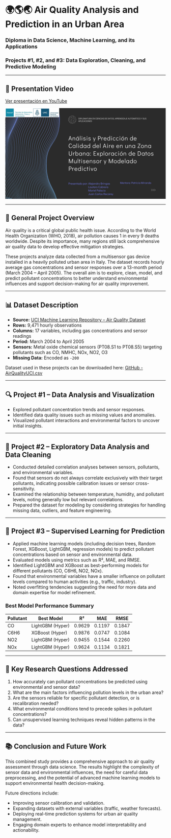 # 🌍🌎🌏 Air Quality Analysis and Prediction in an Urban Area

### Diploma in Data Science, Machine Learning, and its Applications

### Projects #1, #2, and #3: Data Exploration, Cleaning, and Predictive Modeling

---
## 🎥 Presentation Video
[Ver presentación en YouTube](https://www.youtube.com/watch?v=DrYgPsqLCdE&list=PLBIxkZP-PNY-KEyKepIe7vYq56u7ew-_C&index=25)

![Ver presentación en YouTube](analisis_y_prediccion_de_calidad_del_aire_en_una_zona_urbana_exploracion_de_datos_multisensor_y_modelado_predictivo.jpg)


---

## 📌 General Project Overview

Air quality is a critical global public health issue. According to the World Health Organization (WHO, 2018), air pollution causes 1 in every 9 deaths worldwide. Despite its importance, many regions still lack comprehensive air quality data to develop effective mitigation strategies.

These projects analyze data collected from a multisensor gas device installed in a heavily polluted urban area in Italy. The dataset records hourly average gas concentrations and sensor responses over a 13-month period (March 2004 – April 2005). The overall aim is to explore, clean, model, and predict pollutant concentrations to better understand environmental influences and support decision-making for air quality improvement.

---

## 📊 Dataset Description

* **Source:** [UCI Machine Learning Repository – Air Quality Dataset](https://archive.ics.uci.edu/dataset/360/air+quality)
* **Rows:** 9,471 hourly observations
* **Columns:** 17 variables, including gas concentrations and sensor readings
* **Period:** March 2004 to April 2005
* **Sensors:** Metal oxide chemical sensors (PT08.S1 to PT08.S5) targeting pollutants such as CO, NMHC, NOx, NO2, O3
* **Missing Data:** Encoded as `-200`

Dataset used in these projects can be downloaded here:
[GitHub - AirQualityUCI.csv](https://github.com/PatriMiranda/Calidad-de-Aire/blob/main/AirQualityUCI.csv)

---

## 🔍 Project #1 – Data Analysis and Visualization

* Explored pollutant concentration trends and sensor responses.
* Identified data quality issues such as missing values and anomalies.
* Visualized pollutant interactions and environmental factors to uncover initial insights.

---

## 🧹 Project #2 – Exploratory Data Analysis and Data Cleaning

* Conducted detailed correlation analyses between sensors, pollutants, and environmental variables.
* Found that sensors do not always correlate exclusively with their target pollutants, indicating possible calibration issues or sensor cross-sensitivity.
* Examined the relationship between temperature, humidity, and pollutant levels, noting generally low but relevant correlations.
* Prepared the dataset for modeling by considering strategies for handling missing data, outliers, and feature engineering.

---

## 🤖 Project #3 – Supervised Learning for Prediction

* Applied machine learning models (including decision trees, Random Forest, XGBoost, LightGBM, regression models) to predict pollutant concentrations based on sensor and environmental data.
* Evaluated models using metrics such as R², MAE, and RMSE.
* Identified LightGBM and XGBoost as best-performing models for different pollutants (CO, C6H6, NO2, NOx).
* Found that environmental variables have a smaller influence on pollutant levels compared to human activities (e.g., traffic, industry).
* Noted overfitting tendencies suggesting the need for more data and domain expertise for model refinement.

### Best Model Performance Summary

| Pollutant | Best Model       | R²     | MAE    | RMSE   |
| --------- | ---------------- | ------ | ------ | ------ |
| CO        | LightGBM (Hyper) | 0.9629 | 0.1197 | 0.1847 |
| C6H6      | XGBoost (Hyper)  | 0.9876 | 0.0747 | 0.1084 |
| NO2       | LightGBM (Hyper) | 0.9455 | 0.1544 | 0.2260 |
| NOx       | LightGBM (Hyper) | 0.9624 | 0.1134 | 0.1821 |

---

## 🎯 Key Research Questions Addressed

1. How accurately can pollutant concentrations be predicted using environmental and sensor data?
2. What are the main factors influencing pollution levels in the urban area?
3. Are the sensors reliable for specific pollutant detection, or is recalibration needed?
4. What environmental conditions tend to precede spikes in pollutant concentrations?
5. Can unsupervised learning techniques reveal hidden patterns in the data?

---

## 📚 Conclusion and Future Work

This combined study provides a comprehensive approach to air quality assessment through data science. The results highlight the complexity of sensor data and environmental influences, the need for careful data preprocessing, and the potential of advanced machine learning models to support environmental health decision-making.

Future directions include:

* Improving sensor calibration and validation.
* Expanding datasets with external variables (traffic, weather forecasts).
* Deploying real-time prediction systems for urban air quality management.
* Engaging domain experts to enhance model interpretability and actionability.



